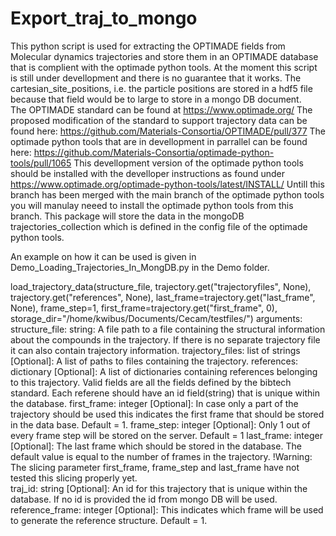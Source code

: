 # Export_traj_to_mongo


This python script is used for extracting the OPTIMADE fields from Molecular dynamics trajectories and store them in an OPTIMADE database that is complient with the optimade python tools.
At the moment this script is still under devellopment and there is no guarantee that it works.
The cartesian_site_positions, i.e. the particle positions are stored in a hdf5 file because that field would be to large to store in a mongo DB document.  
The OPTIMADE standard can be found at https://www.optimade.org/
The proposed modification of the standard to support trajectory data can be found here: https://github.com/Materials-Consortia/OPTIMADE/pull/377
The optimade python tools that are in devellopment in parrallel can be found here: https://github.com/Materials-Consortia/optimade-python-tools/pull/1065
This devellopment version of the optimade python tools should be installed with the develloper instructions as found under https://www.optimade.org/optimade-python-tools/latest/INSTALL/
Untill this branch has been merged with the main branch of the optimade python tools you will manulay neeed to install the optimade python tools from this branch.
This package will store the data in the mongoDB trajectories_collection which is defined in the config file of the optimade python tools. 

An example on how it can be used is given in Demo_Loading_Trajectories_In_MongDB.py in the Demo folder.

load_trajectory_data(structure_file,
                         trajectory.get("trajectoryfiles", None),
                         trajectory.get("references", None),
                         last_frame=trajectory.get("last_frame", None),
                         frame_step=1,
                         first_frame=trajectory.get("first_frame", 0),
                         storage_dir="/home/kwibus/Documents/Cecam/testfiles/")
    arguments: structure_file: string: A file path to a file containing the structural information about the compounds in the trajectory.
                               If there is no separate trajectory file it can also contain trajectory information.
               trajectory_files: list of strings [Optional]: A list of paths to files containing the trajectory.
               references: dictionary [Optional]: A list of dictionaries containing references belonging to this trajectory.
                           Valid fields are all the fields defined by the bibtech standard.
                           Each referene should have an id field(string) that is unique within the database.
               first_frame: integer [Optional]: In case only a part of the trajectory should be used this indicates the first frame that should be stored in the data base. Default = 1.
               frame_step: integer [Optional]: Only 1 out of every frame step will be stored on the server. Default = 1
               last_frame: integer [Optional]: The last frame which should be stored in the database. The default value is equal to the number of frames in the trajectory.
               !Warning: The slicing parameter first_frame, frame_step and last_frame have not tested this slicing properly yet.               
               traj_id: string [Optional]: An id for this trajectory that is unique within the database. If no id is provided the id from mongo DB will be used.
               reference_frame: integer [Optional]: This indicates which frame will be used to generate the reference structure. Default = 1.

